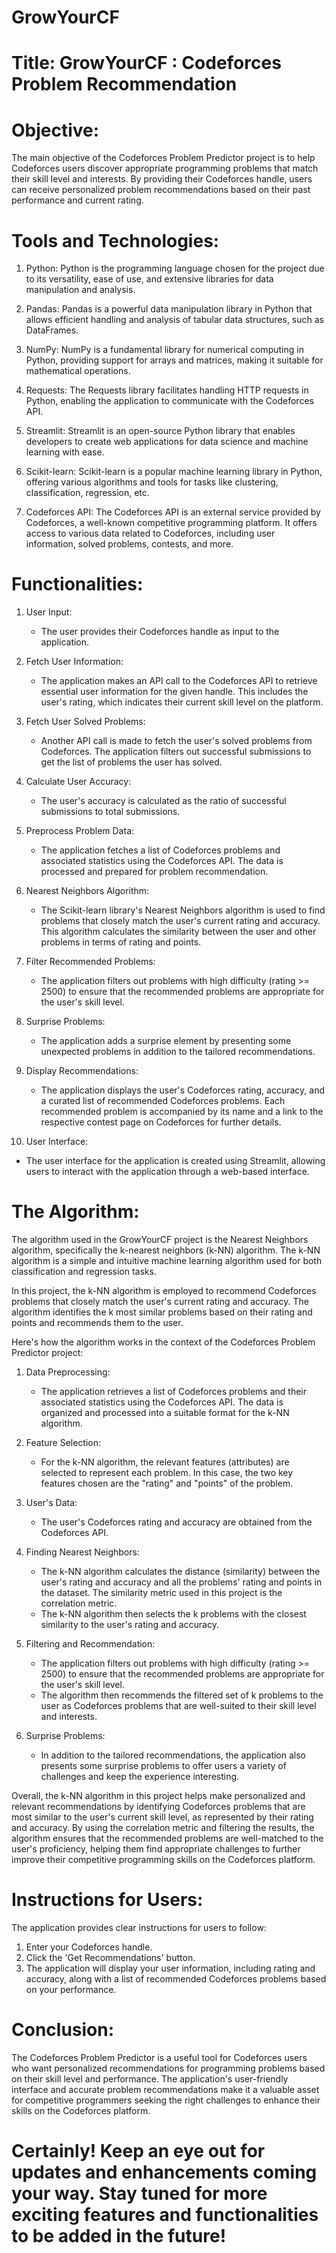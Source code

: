 # GrowYourCF

# Title: GrowYourCF : Codeforces Problem Recommendation

# Objective:
The main objective of the Codeforces Problem Predictor project is to help Codeforces users discover appropriate programming problems that match their skill level and interests. By providing their Codeforces handle, users can receive personalized problem recommendations based on their past performance and current rating.

# Tools and Technologies:
1. Python: Python is the programming language chosen for the project due to its versatility, ease of use, and extensive libraries for data manipulation and analysis.

2. Pandas: Pandas is a powerful data manipulation library in Python that allows efficient handling and analysis of tabular data structures, such as DataFrames.

3. NumPy: NumPy is a fundamental library for numerical computing in Python, providing support for arrays and matrices, making it suitable for mathematical operations.

4. Requests: The Requests library facilitates handling HTTP requests in Python, enabling the application to communicate with the Codeforces API.

5. Streamlit: Streamlit is an open-source Python library that enables developers to create web applications for data science and machine learning with ease.

6. Scikit-learn: Scikit-learn is a popular machine learning library in Python, offering various algorithms and tools for tasks like clustering, classification, regression, etc.

7. Codeforces API: The Codeforces API is an external service provided by Codeforces, a well-known competitive programming platform. It offers access to various data related to Codeforces, including user information, solved problems, contests, and more.

# Functionalities:

1. User Input:
   - The user provides their Codeforces handle as input to the application.

2. Fetch User Information:
   - The application makes an API call to the Codeforces API to retrieve essential user information for the given handle. This includes the user's rating, which indicates their current skill level on the platform.

3. Fetch User Solved Problems:
   - Another API call is made to fetch the user's solved problems from Codeforces. The application filters out successful submissions to get the list of problems the user has solved.

4. Calculate User Accuracy:
   - The user's accuracy is calculated as the ratio of successful submissions to total submissions.

5. Preprocess Problem Data:
   - The application fetches a list of Codeforces problems and associated statistics using the Codeforces API. The data is processed and prepared for problem recommendation.

6. Nearest Neighbors Algorithm:
   - The Scikit-learn library's Nearest Neighbors algorithm is used to find problems that closely match the user's current rating and accuracy. This algorithm calculates the similarity between the user and other problems in terms of rating and points.

7. Filter Recommended Problems:
   - The application filters out problems with high difficulty (rating >= 2500) to ensure that the recommended problems are appropriate for the user's skill level.

8. Surprise Problems:
   - The application adds a surprise element by presenting some unexpected problems in addition to the tailored recommendations.

9. Display Recommendations:
   - The application displays the user's Codeforces rating, accuracy, and a curated list of recommended Codeforces problems. Each recommended problem is accompanied by its name and a link to the respective contest page on Codeforces for further details.

10. User Interface:
   - The user interface for the application is created using Streamlit, allowing users to interact with the application through a web-based interface.

# The Algorithm:
The algorithm used in the GrowYourCF project is the Nearest Neighbors algorithm, specifically the k-nearest neighbors (k-NN) algorithm. The k-NN algorithm is a simple and intuitive machine learning algorithm used for both classification and regression tasks.

In this project, the k-NN algorithm is employed to recommend Codeforces problems that closely match the user's current rating and accuracy. The algorithm identifies the k most similar problems based on their rating and points and recommends them to the user.

Here's how the algorithm works in the context of the Codeforces Problem Predictor project:

1. Data Preprocessing:
   - The application retrieves a list of Codeforces problems and their associated statistics using the Codeforces API. The data is organized and processed into a suitable format for the k-NN algorithm.

2. Feature Selection:
   - For the k-NN algorithm, the relevant features (attributes) are selected to represent each problem. In this case, the two key features chosen are the "rating" and "points" of the problem.

3. User's Data:
   - The user's Codeforces rating and accuracy are obtained from the Codeforces API.

4. Finding Nearest Neighbors:
   - The k-NN algorithm calculates the distance (similarity) between the user's rating and accuracy and all the problems' rating and points in the dataset. The similarity metric used in this project is the correlation metric.
   - The k-NN algorithm then selects the k problems with the closest similarity to the user's rating and accuracy.

5. Filtering and Recommendation:
   - The application filters out problems with high difficulty (rating >= 2500) to ensure that the recommended problems are appropriate for the user's skill level.
   - The algorithm then recommends the filtered set of k problems to the user as Codeforces problems that are well-suited to their skill level and interests.

6. Surprise Problems:
   - In addition to the tailored recommendations, the application also presents some surprise problems to offer users a variety of challenges and keep the experience interesting.

Overall, the k-NN algorithm in this project helps make personalized and relevant recommendations by identifying Codeforces problems that are most similar to the user's current skill level, as represented by their rating and accuracy. By using the correlation metric and filtering the results, the algorithm ensures that the recommended problems are well-matched to the user's proficiency, helping them find appropriate challenges to further improve their competitive programming skills on the Codeforces platform.





# Instructions for Users:
The application provides clear instructions for users to follow:
1. Enter your Codeforces handle.
2. Click the 'Get Recommendations' button.
3. The application will display your user information, including rating and accuracy, along with a list of recommended Codeforces problems based on your performance.

# Conclusion:
The Codeforces Problem Predictor is a useful tool for Codeforces users who want personalized recommendations for programming problems based on their skill level and performance. The application's user-friendly interface and accurate problem recommendations make it a valuable asset for competitive programmers seeking the right challenges to enhance their skills on the Codeforces platform.

# Certainly! Keep an eye out for updates and enhancements coming your way. Stay tuned for more exciting features and functionalities to be added in the future!
